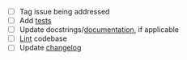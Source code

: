 - [ ] Tag issue being addressed
- [ ] Add [tests](https://github.com/openforcefield/openff-toolkit/tree/master/openff/toolkit/tests)
- [ ] Update docstrings/[documentation](https://github.com/openforcefield/openff-toolkit/tree/master/docs), if applicable
- [ ] [Lint](https://open-forcefield-toolkit.readthedocs.io/en/latest/developing.html#style-guide) codebase
- [ ] Update [changelog](https://github.com/openforcefield/openff-toolkit/blob/master/docs/releasehistory.rst)
